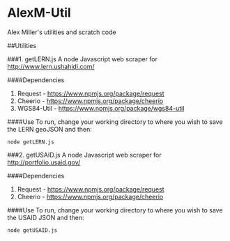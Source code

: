 AlexM-Util
==========

Alex Miller's utilities and scratch code

##Utilities

###1. getLERN.js
A node Javascript web scraper for http://www.lern.ushahidi.com/

####Dependencies
1. Request - https://www.npmjs.org/package/request
2. Cheerio - https://www.npmjs.org/package/cheerio
3. WGS84-Util - https://www.npmjs.org/package/wgs84-util

####Use
To run, change your working directory to where you wish to save the LERN geoJSON and then:

```
node getLERN.js
```

###2. getUSAID.js
A node Javascript web scraper for http://portfolio.usaid.gov/

####Dependencies
1. Request - https://www.npmjs.org/package/request
2. Cheerio - https://www.npmjs.org/package/cheerio

####Use
To run, change your working directory to where you wish to save the USAID JSON and then:

```
node getUSAID.js
```